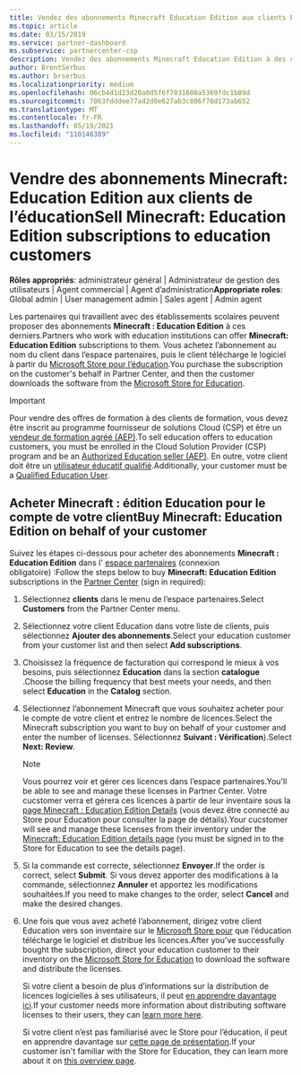 ```yaml
---
title: Vendez des abonnements Minecraft Education Edition aux clients Education
ms.topic: article
ms.date: 03/15/2019
ms.service: partner-dashboard
ms.subservice: partnercenter-csp
description: Vendez des abonnements Minecraft Education Edition à des clients de formation qualifiés qui pourront ensuite les télécharger à partir du Microsoft Education Store.
author: BrentSerbus
ms.author: brserbus
ms.localizationpriority: medium
ms.openlocfilehash: 06cb4d1d23d20a0d5f6f7031608a5369fdc1b89d
ms.sourcegitcommit: 7063fdddee77ad2d8e627ab3c806f76d173ab652
ms.translationtype: MT
ms.contentlocale: fr-FR
ms.lasthandoff: 05/19/2021
ms.locfileid: "110146389"
---
```

# <a name="sell-minecraft-education-edition-subscriptions-to-education-customers"></a><span data-ttu-id="6bc86-103">Vendre des abonnements Minecraft: Education Edition aux clients de l’éducation</span><span class="sxs-lookup"><span data-stu-id="6bc86-103">Sell Minecraft: Education Edition subscriptions to education customers</span></span>

<span data-ttu-id="6bc86-104">**Rôles appropriés**: administrateur général | Administrateur de gestion des utilisateurs | Agent commercial | Agent d’administration</span><span class="sxs-lookup"><span data-stu-id="6bc86-104">**Appropriate roles**: Global admin | User management admin | Sales agent | Admin agent</span></span>

<span data-ttu-id="6bc86-105">Les partenaires qui travaillent avec des établissements scolaires peuvent proposer des abonnements **Minecraft : Education Edition** à ces derniers.</span><span class="sxs-lookup"><span data-stu-id="6bc86-105">Partners who work with education institutions can offer **Minecraft: Education Edition** subscriptions to them.</span></span> <span data-ttu-id="6bc86-106">Vous achetez l’abonnement au nom du client dans l’espace partenaires, puis le client télécharge le logiciel à partir du [Microsoft Store pour l’éducation](https://educationstore.microsoft.com).</span><span class="sxs-lookup"><span data-stu-id="6bc86-106">You purchase the subscription on the customer's behalf in Partner Center, and then the customer downloads the software from the [Microsoft Store for Education](https://educationstore.microsoft.com).</span></span> 

>[!IMPORTANT]
><span data-ttu-id="6bc86-107">Pour vendre des offres de formation à des clients de formation, vous devez être inscrit au programme fournisseur de solutions Cloud (CSP) et être un [vendeur de formation agréé (AEP)](https://www.mepn.com).</span><span class="sxs-lookup"><span data-stu-id="6bc86-107">To sell education offers to education customers, you must be enrolled in the Cloud Solution Provider (CSP) program and be an [Authorized Education seller (AEP)](https://www.mepn.com).</span></span> <span data-ttu-id="6bc86-108">En outre, votre client doit être un [utilisateur éducatif qualifié](https://www.microsoftvolumelicensing.com/DocumentSearch.aspx?Mode=3&DocumentTypeId=7).</span><span class="sxs-lookup"><span data-stu-id="6bc86-108">Additionally, your customer must be a [Qualified Education User](https://www.microsoftvolumelicensing.com/DocumentSearch.aspx?Mode=3&DocumentTypeId=7).</span></span>  

 
## <a name="buy-minecraft-education-edition-on-behalf-of-your-customer"></a><span data-ttu-id="6bc86-109">Acheter **Minecraft : édition Education** pour le compte de votre client</span><span class="sxs-lookup"><span data-stu-id="6bc86-109">Buy **Minecraft: Education Edition** on behalf of your customer</span></span>

<span data-ttu-id="6bc86-110">Suivez les étapes ci-dessous pour acheter des abonnements **Minecraft : Education Edition** dans l' [espace partenaires](https://partnercenter.microsoft.com/pcv/dashboard/overview
) (connexion obligatoire) :</span><span class="sxs-lookup"><span data-stu-id="6bc86-110">Follow the steps below to buy **Minecraft: Education Edition** subscriptions in the [Partner Center](https://partnercenter.microsoft.com/pcv/dashboard/overview
) (sign in required):</span></span>

  1.  <span data-ttu-id="6bc86-111">Sélectionnez **clients** dans le menu de l’espace partenaires.</span><span class="sxs-lookup"><span data-stu-id="6bc86-111">Select **Customers** from the Partner Center menu.</span></span>
  
  2.  <span data-ttu-id="6bc86-112">Sélectionnez votre client Education dans votre liste de clients, puis sélectionnez **Ajouter des abonnements**.</span><span class="sxs-lookup"><span data-stu-id="6bc86-112">Select your education customer from your customer list and then select **Add subscriptions**.</span></span>
  
  3.  <span data-ttu-id="6bc86-113">Choisissez la fréquence de facturation qui correspond le mieux à vos besoins, puis sélectionnez **Education** dans la section **catalogue** .</span><span class="sxs-lookup"><span data-stu-id="6bc86-113">Choose the billing frequency that best meets your needs, and then select **Education** in the **Catalog** section.</span></span>

  4.  <span data-ttu-id="6bc86-114">Sélectionnez l’abonnement Minecraft que vous souhaitez acheter pour le compte de votre client et entrez le nombre de licences.</span><span class="sxs-lookup"><span data-stu-id="6bc86-114">Select the Minecraft subscription you want to buy on behalf of your customer and enter the number of licenses.</span></span> <span data-ttu-id="6bc86-115">Sélectionnez **Suivant : Vérification**).</span><span class="sxs-lookup"><span data-stu-id="6bc86-115">Select **Next: Review**.</span></span>

      >[!NOTE]
      ><span data-ttu-id="6bc86-116">Vous pourrez voir et gérer ces licences dans l’espace partenaires.</span><span class="sxs-lookup"><span data-stu-id="6bc86-116">You'll be able to see and manage these licenses in Partner Center.</span></span> <span data-ttu-id="6bc86-117">Votre cucstomer verra et gérera ces licences à partir de leur inventaire sous la [page Minecraft : Education Edition Details](https://educationstore.microsoft.com/store/details/minecraft-education-edition/9nblggh4r2r6) (vous devez être connecté au Store pour Education pour consulter la page de détails).</span><span class="sxs-lookup"><span data-stu-id="6bc86-117">Your cucstomer will see and manage these licenses from their inventory under the [Minecraft: Education Edition details page](https://educationstore.microsoft.com/store/details/minecraft-education-edition/9nblggh4r2r6) (you must be signed in to the Store for Education to see the details page).</span></span> 

  5.  <span data-ttu-id="6bc86-118">Si la commande est correcte, sélectionnez **Envoyer**.</span><span class="sxs-lookup"><span data-stu-id="6bc86-118">If the order is correct, select **Submit**.</span></span> <span data-ttu-id="6bc86-119">Si vous devez apporter des modifications à la commande, sélectionnez **Annuler** et apportez les modifications souhaitées.</span><span class="sxs-lookup"><span data-stu-id="6bc86-119">If you need to make changes to the order, select **Cancel** and make the desired changes.</span></span>   

  6.  <span data-ttu-id="6bc86-120">Une fois que vous avez acheté l’abonnement, dirigez votre client Education vers son inventaire sur le [Microsoft Store pour](https://educationstore.microsoft.com) que l’éducation télécharge le logiciel et distribue les licences.</span><span class="sxs-lookup"><span data-stu-id="6bc86-120">After you've successfully bought the subscription, direct your education customer to their inventory on the [Microsoft Store for Education](https://educationstore.microsoft.com) to download the software and distribute the licenses.</span></span>

      <span data-ttu-id="6bc86-121">Si votre client a besoin de plus d’informations sur la distribution de licences logicielles à ses utilisateurs, il peut [en apprendre davantage ici](/education/windows/school-get-minecraft#distribute-minecraft).</span><span class="sxs-lookup"><span data-stu-id="6bc86-121">If your customer needs more information about distributing software licenses to their users, they can [learn more here](/education/windows/school-get-minecraft#distribute-minecraft).</span></span>  
  
      <span data-ttu-id="6bc86-122">Si votre client n’est pas familiarisé avec le Store pour l’éducation, il peut en apprendre davantage sur [cette page de présentation](/microsoft-store/windows-store-for-business-overview).</span><span class="sxs-lookup"><span data-stu-id="6bc86-122">If your customer isn't familiar with the Store for Education, they can learn more about it on [this overview page](/microsoft-store/windows-store-for-business-overview).</span></span>  

